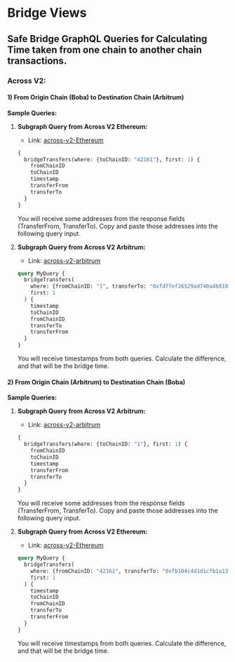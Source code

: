 # Bridge Views

## Safe Bridge GraphQL Queries for Calculating Time taken from one chain to another chain transactions.

### Across V2:

#### 1) From Origin Chain (Boba) to Destination Chain (Arbitrum)

**Sample Queries:**

1. **Subgraph Query from Across V2 Ethereum:**
   - Link: [across-v2-Ethereum](https://thegraph.com/hosted-service/subgraph/messari/across-v2-ethereum)

    ```graphql
    {
      bridgeTransfers(where: {toChainID: "42161"}, first: 1) {
        fromChainID
        toChainID
        timestamp
        transferFrom
        transferTo
      }
    }
    ```

    You will receive some addresses from the response fields (TransferFrom, TransferTo). Copy and paste those addresses into the following query input.

2. **Subgraph Query from Across V2 Arbitrum:**
   - Link: [across-v2-arbitrum](https://thegraph.com/hosted-service/subgraph/messari/across-v2-arbitrum)

    ```graphql
    query MyQuery {
      bridgeTransfers(
        where: {fromChainID: "1", transferTo: "0xfd7fef26529ad740a4b8193b2035fbb479b9ac5e"}
        first: 1
      ) {
        timestamp
        toChainID
        fromChainID
        transferTo
        transferFrom
      }
    }
    ```

    You will receive timestamps from both queries. Calculate the difference, and that will be the bridge time.


#### 2) From Origin Chain (Arbitrum) to Destination Chain (Boba)

**Sample Queries:**

1. **Subgraph Query from Across V2 Arbitrum:**
   - Link: [across-v2-arbitrum](https://thegraph.com/hosted-service/subgraph/messari/across-v2-arbitrum)

    ```graphql
    {
      bridgeTransfers(where: {toChainID: "1"}, first: 1) {
        fromChainID
        toChainID
        timestamp
        transferFrom
        transferTo
      }
    }
    ```

    You will receive some addresses from the response fields (TransferFrom, TransferTo). Copy and paste those addresses into the following query input.

2. **Subgraph Query from Across V2 Ethereum:**
    - Link: [across-v2-Ethereum](https://thegraph.com/hosted-service/subgraph/messari/across-v2-ethereum)

    ```graphql
    query MyQuery {
      bridgeTransfers(
        where: {fromChainID: "42161", transferTo: "0xfb104c4d1d1cfb1a13095c1765c8d4a0e0b8f35b"}
        first: 1
      ) {
        timestamp
        toChainID
        fromChainID
        transferTo
        transferFrom
      }
    }
    ```

    You will receive timestamps from both queries. Calculate the difference, and that will be the bridge time.
